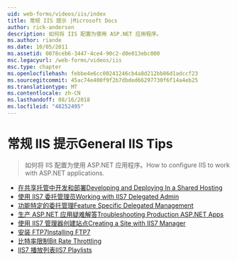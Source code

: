```yaml
---
uid: web-forms/videos/iis/index
title: 常规 IIS 提示 |Microsoft Docs
author: rick-anderson
description: 如何将 IIS 配置为使用 ASP.NET 应用程序。
ms.author: riande
ms.date: 10/05/2011
ms.assetid: 0078ceb6-3447-4ce4-90c2-d0e013ebc000
msc.legacyurl: /web-forms/videos/iis
msc.type: chapter
ms.openlocfilehash: febbe4e6cc00241246cb4a8d212bb86d1adccf23
ms.sourcegitcommit: 45ac74e400f9f2b7dbded66297730f6f14a4eb25
ms.translationtype: MT
ms.contentlocale: zh-CN
ms.lasthandoff: 08/16/2018
ms.locfileid: "48252495"
---
```

<a name="general-iis-tips"></a><span data-ttu-id="5f582-103">常规 IIS 提示</span><span class="sxs-lookup"><span data-stu-id="5f582-103">General IIS Tips</span></span>
====================
> <span data-ttu-id="5f582-104">如何将 IIS 配置为使用 ASP.NET 应用程序。</span><span class="sxs-lookup"><span data-stu-id="5f582-104">How to configure IIS to work with ASP.NET applications.</span></span>


- [<span data-ttu-id="5f582-105">在共享托管中开发和部署</span><span class="sxs-lookup"><span data-stu-id="5f582-105">Developing and Deploying In a Shared Hosting</span></span>](developing-and-deploying-in-a-shared-hosting.md)
- [<span data-ttu-id="5f582-106">使用 IIS7 委托管理员</span><span class="sxs-lookup"><span data-stu-id="5f582-106">Working with IIS7 Delegated Admin</span></span>](working-with-iis7-deligated-admin.md)
- [<span data-ttu-id="5f582-107">功能特定的委托管理</span><span class="sxs-lookup"><span data-stu-id="5f582-107">Feature Specific Delegated Management</span></span>](feature-specific-delegated-management.md)
- [<span data-ttu-id="5f582-108">生产 ASP.NET 应用疑难解答</span><span class="sxs-lookup"><span data-stu-id="5f582-108">Troubleshooting Production ASP.NET Apps</span></span>](troubleshooting-production-aspnet-apps.md)
- [<span data-ttu-id="5f582-109">使用 IIS7 管理器创建站点</span><span class="sxs-lookup"><span data-stu-id="5f582-109">Creating a Site with IIS7 Manager</span></span>](creating-a-site-with-iis7-manager.md)
- [<span data-ttu-id="5f582-110">安装 FTP7</span><span class="sxs-lookup"><span data-stu-id="5f582-110">Installing FTP7</span></span>](installing-ftp7.md)
- [<span data-ttu-id="5f582-111">比特率限制</span><span class="sxs-lookup"><span data-stu-id="5f582-111">Bit Rate Throttling</span></span>](bit-rate-throttling.md)
- [<span data-ttu-id="5f582-112">IIS7 播放列表</span><span class="sxs-lookup"><span data-stu-id="5f582-112">IIS7 Playlists</span></span>](iis7-playlists.md)
